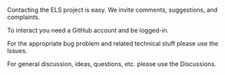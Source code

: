 Contacting the ELS project is easy. We invite comments, suggestions, and complaints.

To interact you need a GitHub account and be logged-in.

For the appropriate bug problem and related technical stuff please use the Issues.

For general discussion, ideas, questions, etc. please use the Discussions.
